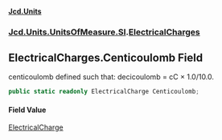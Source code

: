 #### [Jcd.Units](index 'index')
### [Jcd.Units.UnitsOfMeasure.SI](Jcd.Units.UnitsOfMeasure.SI 'Jcd.Units.UnitsOfMeasure.SI').[ElectricalCharges](ElectricalCharges 'Jcd.Units.UnitsOfMeasure.SI.ElectricalCharges')

## ElectricalCharges.Centicoulomb Field

centicoulomb defined such that: decicoulomb = cC × 1.0/10.0.

```csharp
public static readonly ElectricalCharge Centicoulomb;
```

#### Field Value
[ElectricalCharge](ElectricalCharge 'Jcd.Units.UnitTypes.ElectricalCharge')